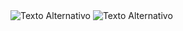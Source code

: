 <img src="https://res.cloudinary.com/doo1vjjqi/image/upload/v1718416361/Home_gtgtaf.png" alt="Texto Alternativo">
<img src="https://res.cloudinary.com/doo1vjjqi/image/upload/v1718416361/Capturar_vaallr.png" alt="Texto Alternativo">

